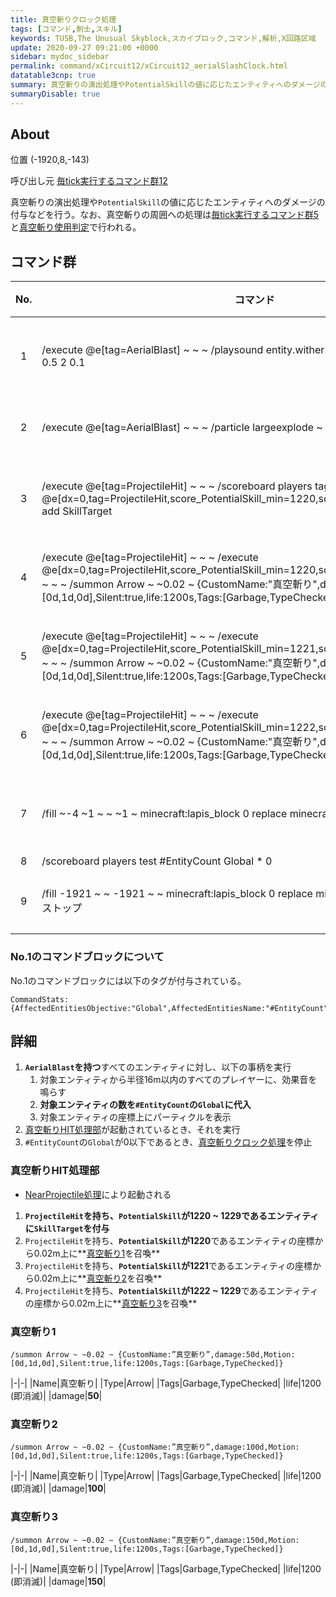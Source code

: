 ```yaml
---
title: 真空斬りクロック処理
tags: [コマンド,剣士,スキル]
keywords: TUSB,The Unusual Skyblock,スカイブロック,コマンド,解析,X回路区域
update: 2020-09-27 09:21:00 +0000
sidebar: mydoc_sidebar
permalink: command/xCircuit12/xCircuit12_aerialSlashClock.html
datatable3cnp: true
summary: 真空斬りの演出処理やPotentialSkillの値に応じたエンティティへのダメージの付与などを行う。なお、真空斬りの周囲への処理は毎tick実行するコマンド群5と真空斬り使用判定で行われる。
summaryDisable: true
---
```


## About

<span class="tagYellow">位置</span> (-1920,8,-143)

<span class="tagBlack">呼び出し元</span> [毎tick実行するコマンド群12]({{site.baseurl}}/command/xCircuit12/xCircuit12_command.html)

真空斬りの演出処理や`PotentialSkill`の値に応じたエンティティへのダメージの付与などを行う。なお、真空斬りの周囲への処理は[毎tick実行するコマンド群5]({{site.baseurl}}/command/xCircuit5/xCircuit5_command.html)と[真空斬り使用判定]({{site.baseurl}}/command/xCircuit5/xCircuit5_aerialSlashUseJudgment.html)で行われる。

## コマンド群

<div class="datatable3cnp-begin"></div>

|No.|コマンド|状態|
|:-:|-|-|
|1|/execute @e[tag=AerialBlast] ~ ~ ~ /playsound entity.wither.shoot master @a[r=16] ~ ~ ~ 0.5 2 0.1|動力が必要|
|2|/execute @e[tag=AerialBlast] ~ ~ ~ /particle largeexplode ~ ~1 ~ 0 0 0 0 1 force|条件付き|
|3|/execute @e[tag=ProjectileHit] ~ ~ ~ /scoreboard players tag @e[dx=0,tag=ProjectileHit,score_PotentialSkill_min=1220,score_PotentialSkill=1229,c=1] add SkillTarget|動力が必要|
|4|/execute @e[tag=ProjectileHit] ~ ~ ~ /execute @e[dx=0,tag=ProjectileHit,score_PotentialSkill_min=1220,score_PotentialSkill=1220,c=1] ~ ~ ~ /summon Arrow ~ ~0.02 ~ {CustomName:"真空斬り",damage:50d,Motion:[0d,1d,0d],Silent:true,life:1200s,Tags:[Garbage,TypeChecked]}|動力が必要|
|5|/execute @e[tag=ProjectileHit] ~ ~ ~ /execute @e[dx=0,tag=ProjectileHit,score_PotentialSkill_min=1221,score_PotentialSkill=1221,c=1] ~ ~ ~ /summon Arrow ~ ~0.02 ~ {CustomName:"真空斬り",damage:100d,Motion:[0d,1d,0d],Silent:true,life:1200s,Tags:[Garbage,TypeChecked]}|動力が必要|
|6|/execute @e[tag=ProjectileHit] ~ ~ ~ /execute @e[dx=0,tag=ProjectileHit,score_PotentialSkill_min=1222,score_PotentialSkill=1229,c=1] ~ ~ ~ /summon Arrow ~ ~0.02 ~ {CustomName:"真空斬り",damage:150d,Motion:[0d,1d,0d],Silent:true,life:1200s,Tags:[Garbage,TypeChecked]}|動力が必要|
|7|/fill ~-4 ~1 ~ ~ ~1 ~ minecraft:lapis_block 0 replace minecraft:redstone_block 0|動力が必要|
|8|/scoreboard players test #EntityCount Global * 0|
|9|/fill -1921 ~ ~ -1921 ~ ~ minecraft:lapis_block 0 replace minecraft:redstone_block 0 ###ストップ|条件付き|

<div class="datatable3cnp-end"></div>

### No.1のコマンドブロックについて

No.1のコマンドブロックには以下のタグが付与されている。

```mcfunction
CommandStats:{AffectedEntitiesObjective:"Global",AffectedEntitiesName:"#EntityCount"}
```

## 詳細

1. **`AerialBlast`を持つ**すべてのエンティティに対し、以下の事柄を実行
   1. 対象エンティティから半径16m以内のすべてのプレイヤーに、効果音を鳴らす
   2. **対象エンティティの数を`#EntityCount`の`Global`に代入**
   3. 対象エンティティの座標上にパーティクルを表示
2. [真空斬りHIT処理部](#真空斬りhit処理部)が起動されているとき、それを実行
3. `#EntityCount`の`Global`が0以下であるとき、[真空斬りクロック処理]({{site.baseurl}}/command/xCircuit12/xCircuit12_aerialSlashClock.html)を停止

### 真空斬りHIT処理部

- [NearProjectile処理]({{site.baseurl}}/command/xCircuit12/xCircuit12_nearProjectileProcessing.html)により起動される

1. **`ProjectileHit`を持ち、`PotentialSkill`が1220 ~ 1229であるエンティティに`SkillTarget`を付与**
2. `ProjectileHit`を持ち、**`PotentialSkill`が1220**であるエンティティの座標から0.02m上に**[真空斬り1](#真空斬り1)を召喚**
3. `ProjectileHit`を持ち、**`PotentialSkill`が1221**であるエンティティの座標から0.02m上に**[真空斬り2](#真空斬り2)を召喚**
4. `ProjectileHit`を持ち、**`PotentialSkill`が1222 ~ 1229**であるエンティティの座標から0.02m上に**[真空斬り3](#真空斬り3)を召喚**

### 真空斬り1

```mcfunction
/summon Arrow ~ ~0.02 ~ {CustomName:”真空斬り”,damage:50d,Motion:[0d,1d,0d],Silent:true,life:1200s,Tags:[Garbage,TypeChecked]}
```

|-|-|
|Name|真空斬り|
|Type|Arrow|
|Tags|Garbage,TypeChecked|
|life|1200 (即消滅)|
|damage|**50**|

### 真空斬り2

```mcfunction
/summon Arrow ~ ~0.02 ~ {CustomName:”真空斬り”,damage:100d,Motion:[0d,1d,0d],Silent:true,life:1200s,Tags:[Garbage,TypeChecked]}
```

|-|-|
|Name|真空斬り|
|Type|Arrow|
|Tags|Garbage,TypeChecked|
|life|1200 (即消滅)|
|damage|**100**|

### 真空斬り3

```mcfunction
/summon Arrow ~ ~0.02 ~ {CustomName:”真空斬り”,damage:150d,Motion:[0d,1d,0d],Silent:true,life:1200s,Tags:[Garbage,TypeChecked]}
```

|-|-|
|Name|真空斬り|
|Type|Arrow|
|Tags|Garbage,TypeChecked|
|life|1200 (即消滅)|
|damage|**150**|
